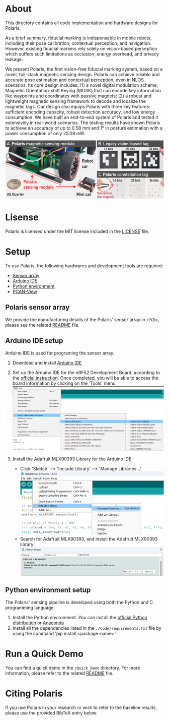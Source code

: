 # About
This directory contains all code implementation and hardware designs for Polaris.

As a brief summary, fiducial marking is indispensable in mobile robots, including their pose calibration, contextual perception, and navigation. However, existing fiducial markers rely solely on vision-based perception which suffers such limitations as occlusion, energy overhead, and privacy leakage. 

We present Polaris, the first vision-free fiducial marking system, based on a novel, full-stack magnetic sensing design. 
Polaris can achieve reliable and accurate pose estimation and contextual perception, even in NLOS scenarios. 
Its core design includes: (1) a novel digital modulation scheme, Magnetic Orientation-shift Keying (MOSK) that can encode key information like waypoints and coordinates with passive magnets; (2) a robust and lightweight magnetic sensing framework to decode and localize the magnetic tags. 
Our design also equips Polaris with three key features: sufficient encoding capacity, robust detection accuracy, and low energy consumption. 
We have built an end-to-end system of Polaris and tested it extensively in real-world scenarios. The testing results have shown Polaris to achieve an accuracy of up to 0.58 mm and 1&deg; in posture estimation with a power consumption of only 25.08 mW.

![plot](./Img/illustration.png)

# Lisense
Polaris is licensed under the MIT license included in the [LICENSE](./LICENSE) file.

# Setup
To use Polaris, the following hardwares and development tools are required:
* [Sensor array](#polaris-sensor-array)
* [Arduino IDE](#arduino-ide-setup)
* [Python environment](#python-environment-setup)
* [PCAN-View](#connect-to-the-can-network)

## Polaris sensor array
We provide the manufacturing details of the Polaris' sensor array in `/PCBs`, please see the related [README](./PCBs/README.md) file.

## Arduino IDE setup
Arduino IDE is used for programing the sensor array.

1. Download and install [Arduino IDE](https://www.arduino.cc/en/software)
2. Set up the Arduino IDE for the nRF52 Development Board, according to the [official instruction](https://learn.adafruit.com/bluefruit-nrf52-feather-learning-guide/arduino-bsp-setup).
Once completed, you will be able to access the board information by clicking on the 'Tools' menu
  ![plot](./Img/nRF52_arduino_configuration.png)

3. Install the Adafruit MLX90393 Library for the Arduino IDE:
    - Click 'Sketch' --> 'Include Library' --> 'Manage Libraries...'
    ![plot](./Img/sensor_arduino_library.png)
    - Search for Adafruit MLX90393, and install the Adafruit MLX90393 library:
    ![plot](./Img/install_MLX90393_library.png)

## Python environment setup
The  Polaris' sensing pipeline is developed using both the Python and C programming language.

1. Install the Python environment. You can install the [official Python distribution](https://www.python.org/downloads/) or [Anaconda](https://www.anaconda.com/download)
2. Install all the dependencies listed in the `./Code/requirements.txt` file by using the command 'pip install \<package-name\>'.


# Run a Quick Demo
You can find a quick demo in the `/Quick_Demo` directory. For more information, please refer to the related [README](./Quick_Demo/README.md) file.


# Citing Polaris
If you use Polaris in your research or wish to refer to the baseline results, please use the provided BibTeX entry below.